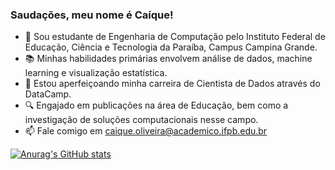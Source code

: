 ### Saudações, meu nome é Caíque!

- 👋 Sou estudante de Engenharia de Computação pelo Instituto Federal de Educação, Ciência e Tecnologia da Paraíba, Campus Campina Grande.
- 📚 Minhas habilidades primárias envolvem análise de dados, machine learning e visualização estatística.
- 🚀 Estou aperfeiçoando minha carreira de Cientista de Dados através do DataCamp.
- 🔍 Engajado em publicações na área de Educação, bem como a investigação de soluções computacionais nesse campo.
- 📫 Fale comigo em caique.oliveira@academico.ifpb.edu.br

[![Anurag's GitHub stats](https://github-readme-stats.vercel.app/api?username=Oliveira-Caique&show_icons=true&theme=dark)](https://github.com/anuraghazra/github-readme-stats)
